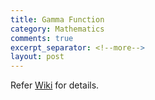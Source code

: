 ```yaml
---
title: Gamma Function
category: Mathematics
comments: true
excerpt_separator: <!--more-->
layout: post
---
```

Refer [Wiki](https://en.wikipedia.org/wiki/Gamma_function) for details.
<!--more-->
